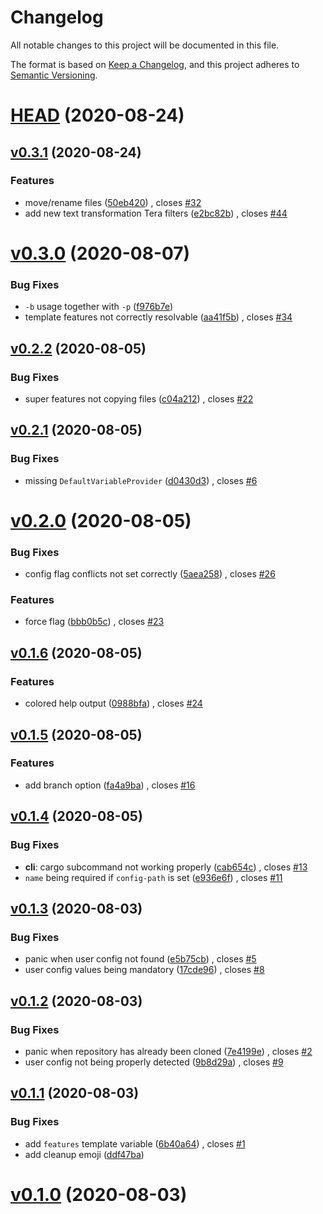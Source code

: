 # Changelog

All notable changes to this project will be documented in this file.

The format is based on [Keep a Changelog](https://keepachangelog.com/en/1.0.0/), and this project adheres to [Semantic Versioning](https://semver.org/spec/v2.0.0.html).

# [HEAD](https://github.com/SirWindfield/cargo-create/compare/v0.3.1...HEAD) (2020-08-24)

## [v0.3.1](https://github.com/SirWindfield/cargo-create/compare/v0.3.0...v0.3.1) (2020-08-24)

### Features

- move/rename files ([50eb420](https://github.com/SirWindfield/cargo-create/commit/50eb42040d767f667fef2047e8a9691baee2fe67)) , closes [#32](https://github.com/SirWindfield/cargo-create/issues/32)
- add new text transformation Tera filters ([e2bc82b](https://github.com/SirWindfield/cargo-create/commit/e2bc82b6541ad13fa900bcd8fb93edaeb7f58668)) , closes [#44](https://github.com/SirWindfield/cargo-create/issues/44)

# [v0.3.0](https://github.com/SirWindfield/cargo-create/compare/v0.2.2...v0.3.0) (2020-08-07)

### Bug Fixes

- `-b` usage together with `-p` ([f976b7e](https://github.com/SirWindfield/cargo-create/commit/f976b7e46ece12e9c31eba9e4c855937bbdde313))
- template features not correctly resolvable ([aa41f5b](https://github.com/SirWindfield/cargo-create/commit/aa41f5b44fd8ce3b8106164407c68414565dbfde)) , closes [#34](https://github.com/SirWindfield/cargo-create/issues/34)

## [v0.2.2](https://github.com/SirWindfield/cargo-create/compare/v0.2.1...v0.2.2) (2020-08-05)

### Bug Fixes

- super features not copying files ([c04a212](https://github.com/SirWindfield/cargo-create/commit/c04a2129ddbbf72e7cc43202182e3ef34ec0a5ea)) , closes [#22](https://github.com/SirWindfield/cargo-create/issues/22)

## [v0.2.1](https://github.com/SirWindfield/cargo-create/compare/v0.2.0...v0.2.1) (2020-08-05)

### Bug Fixes

- missing `DefaultVariableProvider` ([d0430d3](https://github.com/SirWindfield/cargo-create/commit/d0430d33a73b685d2e6686486242e54ea3bfd3a8)) , closes [#6](https://github.com/SirWindfield/cargo-create/issues/6)

# [v0.2.0](https://github.com/SirWindfield/cargo-create/compare/v0.1.6...v0.2.0) (2020-08-05)

### Bug Fixes

- config flag conflicts not set correctly ([5aea258](https://github.com/SirWindfield/cargo-create/commit/5aea2581000989a9d430144c51c1e14824b4c0c3)) , closes [#26](https://github.com/SirWindfield/cargo-create/issues/26)

### Features

- force flag ([bbb0b5c](https://github.com/SirWindfield/cargo-create/commit/bbb0b5c1934356e81483ba028aafc50f04f178cf)) , closes [#23](https://github.com/SirWindfield/cargo-create/issues/23)

## [v0.1.6](https://github.com/SirWindfield/cargo-create/compare/v0.1.5...v0.1.6) (2020-08-05)

### Features

- colored help output ([0988bfa](https://github.com/SirWindfield/cargo-create/commit/0988bfabb9c25df38a62343149fc0d7a7edfde6d)) , closes [#24](https://github.com/SirWindfield/cargo-create/issues/24)

## [v0.1.5](https://github.com/SirWindfield/cargo-create/compare/v0.1.4...v0.1.5) (2020-08-05)

### Features

- add branch option ([fa4a9ba](https://github.com/SirWindfield/cargo-create/commit/fa4a9bab206047ba2d2fde7c0c49580445b8d3c0)) , closes [#16](https://github.com/SirWindfield/cargo-create/issues/16)

## [v0.1.4](https://github.com/SirWindfield/cargo-create/compare/v0.1.3...v0.1.4) (2020-08-05)

### Bug Fixes

- **cli**: cargo subcommand not working properly ([cab654c](https://github.com/SirWindfield/cargo-create/commit/cab654ced7fb31f944cf6483eea74db7775daaa6)) , closes [#13](https://github.com/SirWindfield/cargo-create/issues/13)
- `name` being required if `config-path` is set ([e936e6f](https://github.com/SirWindfield/cargo-create/commit/e936e6fe155dd531c078a4df65195ce8f8a85f90)) , closes [#11](https://github.com/SirWindfield/cargo-create/issues/11)

## [v0.1.3](https://github.com/SirWindfield/cargo-create/compare/v0.1.2...v0.1.3) (2020-08-03)

### Bug Fixes

- panic when user config not found ([e5b75cb](https://github.com/SirWindfield/cargo-create/commit/e5b75cb1b89272706f39bbb0c9a059ada6bce814)) , closes [#5](https://github.com/SirWindfield/cargo-create/issues/5)
- user config values being mandatory ([17cde96](https://github.com/SirWindfield/cargo-create/commit/17cde960da4a4ec91485f69dc1afcc9216ceb92e)) , closes [#8](https://github.com/SirWindfield/cargo-create/issues/8)

## [v0.1.2](https://github.com/SirWindfield/cargo-create/compare/v0.1.1...v0.1.2) (2020-08-03)

### Bug Fixes

- panic when repository has already been cloned ([7e4199e](https://github.com/SirWindfield/cargo-create/commit/7e4199edbbc31a161aec92791ec1b41e3c14150b)) , closes [#2](https://github.com/SirWindfield/cargo-create/issues/2)
- user config not being properly detected ([9b8d29a](https://github.com/SirWindfield/cargo-create/commit/9b8d29afa84103cf96fb0b3a793dbcaab22d8c16)) , closes [#9](https://github.com/SirWindfield/cargo-create/issues/9)

## [v0.1.1](https://github.com/SirWindfield/cargo-create/compare/v0.1.0...v0.1.1) (2020-08-03)

### Bug Fixes

- add `features` template variable ([6b40a64](https://github.com/SirWindfield/cargo-create/commit/6b40a6466577ac26413daca4d201adf9f0008063)) , closes [#1](https://github.com/SirWindfield/cargo-create/issues/1)
- add cleanup emoji ([ddf47ba](https://github.com/SirWindfield/cargo-create/commit/ddf47ba1851979e7fe0c54cb450dec66726c3cf4))

# [v0.1.0](https://github.com/SirWindfield/cargo-create/compare/v0.0.0...v0.1.0) (2020-08-03)


